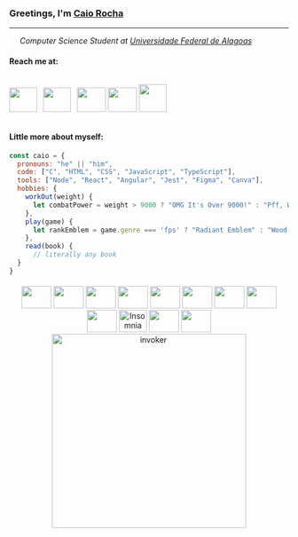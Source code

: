 ### Greetings, I'm [Caio Rocha](https://github.com/invocador) 
<hr></hr>
<p><img src="https://cdn.iconscout.com/icon/premium/png-512-thumb/code-2475063-2056083.png?f=avif&w=512" alt=" " height="10" width="15"><em> Computer Science Student at <a href="ufal.br/">Universidade Federal de Alagoas</a></em></p>


#### Reach me at: 

<div style="display: flex; flex-direction: row;" valign="top">
  
[<img src="https://cdn.iconscout.com/icon/free/png-512/free-discord-2752210-2285027.png" height="44" width="50" />](https://discord.com)&ensp;
[<img src="https://cdn.iconscout.com/icon/free/png-512/free-reddit-2752088-2284905.png?f=avif&w=512" height="44" width="50" />](https://reddit.com)&ensp;
[<img src="https://cdn.jsdelivr.net/gh/devicons/devicon/icons/linkedin/linkedin-original.svg" height="44" width="52"/>](https://www.linkedin.com/in/caio-rocha-51572424b/) [<img   src="https://cdn.jsdelivr.net/gh/devicons/devicon/icons/twitter/twitter-original.svg" height="44" width="52" />](https://twitter.com/)
[<img src="https://icons.iconarchive.com/icons/dtafalonso/android-lollipop/256/Gmail-icon.png" height="50" width="50" />](https://gmail.com) 
</div>

#### Little more about myself:

```javascript
const caio = {
  pronouns: "he" || "him",
  code: ["C", "HTML", "CSS", "JavaScript", "TypeScript"],
  tools: ["Node", "React", "Angular", "Jest", "Figma", "Canva"],
  hobbies: {
    workOut(weight) {
      let combatPower = weight > 9000 ? "OMG It's Over 9000!" : "Pff, Weak as Krillin";
    },
    play(game) {
      let rankEmblem = game.genre === 'fps' ? "Radiant Emblem" : "Wood Emblem";
    },
    read(book) {
      // literally any book
  }
}
```

#### 

<div align="center">
  <img src="https://cdn.jsdelivr.net/gh/devicons/devicon/icons/c/c-original.svg" height="40" width="54" />
  <img src="https://cdn.jsdelivr.net/gh/devicons/devicon/icons/html5/html5-original.svg" height="40" width="54" />
  <img src="https://cdn.jsdelivr.net/gh/devicons/devicon/icons/css3/css3-original.svg" height="40" width="54" />
  <img src="https://cdn.jsdelivr.net/gh/devicons/devicon/icons/javascript/javascript-original.svg" height="40" width="54" />
  <img src="https://cdn.jsdelivr.net/gh/devicons/devicon/icons/typescript/typescript-original.svg" height="40" width="54" />
  <img src="https://cdn.jsdelivr.net/gh/devicons/devicon/icons/react/react-original.svg" height="40" width="54" />
  <img src="https://cdn.jsdelivr.net/gh/devicons/devicon/icons/angularjs/angularjs-original.svg" height="40" width="54" />
  <img src="https://cdn.jsdelivr.net/gh/devicons/devicon/icons/jest/jest-plain.svg" height="40" width="54" />
  <img src="https://cdn.jsdelivr.net/gh/devicons/devicon/icons/nodejs/nodejs-original.svg" height="40" width="54" />
  <img src="https://icons.iconarchive.com/icons/papirus-team/papirus-apps/256/insomnia-icon.png" height="40" width="50" alt="Insomnia" />
  <img src="https://cdn.jsdelivr.net/gh/devicons/devicon/icons/figma/figma-original.svg" height="40" width="54" />
  <img src="https://cdn.jsdelivr.net/gh/devicons/devicon/icons/canva/canva-original.svg" height="40" width="54" />
</div>

<div align="center">
<img src="https://media.giphy.com/media/tELArYrjvRPb6Q7yeG/giphy.gif" width="350" alt="invoker">
</div>

